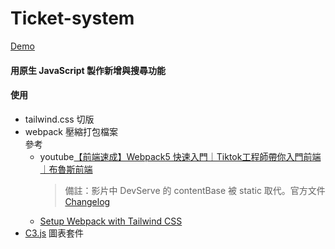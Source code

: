 # Ticket-system

[Demo](https://narrowd4c.github.io/Ticket-system/dist/index.html)

#### 用原生 JavaScript 製作新增與搜尋功能
#### 使用
  + tailwind.css 切版
  + webpack 壓縮打包檔案  
     參考 
      - youtube[【前端速成】Webpack5 快速入門｜Tiktok工程師帶你入門前端｜布魯斯前端](https://www.youtube.com/watch?v=uP6KTupfyIw&t=3775s)
        > 備註：影片中 DevServe 的 contentBase 被 static 取代。官方文件 [Changelog](https://github.com/webpack/webpack-dev-server/blob/master/CHANGELOG.md)
      - [Setup Webpack with Tailwind CSS](https://gist.github.com/bradtraversy/1c93938c1fe4f10d1e5b0532ae22e16a)
  + [C3.js](https://c3js.org/) 圖表套件
